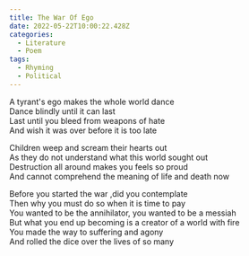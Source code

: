 ```yaml
---
title: The War Of Ego
date: 2022-05-22T10:00:22.428Z
categories:
  - Literature
  - Poem
tags:
  - Rhyming
  - Political
---
```


A tyrant's ego makes the whole world dance \
Dance blindly until it can last\
Last until you bleed from weapons of hate \
And wish it was over before it is too late

Children weep and scream their hearts out\
As they do not understand what this world sought out \
Destruction all around makes you feels so proud \
And cannot comprehend the meaning of life and death now

Before you started the war ,did you contemplate\
Then why you must do so when it is time to pay\
You wanted to be the annihilator, you wanted to be a messiah\
But what you end up becoming is a creator of a world with fire\
You made the way to suffering and agony\
And rolled the dice over the lives of so many
